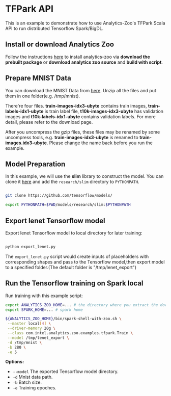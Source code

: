 # TFPark API

This is an example to demonstrate how to use Analytics-Zoo's TFPark Scala API to run distributed
Tensorflow Spark/BigDL.

## Install or download Analytics Zoo
Follow the instructions [here](https://analytics-zoo.github.io/master/#ScalaUserGuide/install/) to install analytics-zoo via __download the prebuilt package__ or __download analytics zoo source__ and __build with script__.

## Prepare MNIST Data
You can download the MNIST Data from [here](http://yann.lecun.com/exdb/mnist/). Unzip all the
files and put them in one folder(e.g. /tmp/mnist).

There're four files. **train-images-idx3-ubyte** contains train images,
**train-labels-idx1-ubyte** is train label file, **t10k-images-idx3-ubyte** has validation images
 and **t10k-labels-idx1-ubyte** contains validation labels. For more detail, please refer to the
 download page.

After you uncompress the gzip files, these files may be renamed by some uncompress tools, e.g. **train-images-idx3-ubyte** is renamed
to **train-images.idx3-ubyte**. Please change the name back before you run the example.

## Model Preparation

In this example, we will use the **slim** library to construct the model. You can
clone it [here](https://github.com/tensorflow/models/tree/master/research/slim) and add
the `research/slim` directory to `PYTHONPATH`.

```bash

git clone https://github.com/tensorflow/models/

export PYTHONPATH=$PWD/models/research/slim:$PYTHONPATH
```

## Export lenet Tensorflow model

Export lenet Tensorflow model to local directory for later training:

```bash

python export_lenet.py
```
The `export_lenet.py` script would create inputs of placeholders with corresponding shapes and pass to the Tensorflow model,then export model to a specified folder.(The default folder is "/tmp/lenet_export")

## Run the Tensorflow training on Spark local

Run training with this example script:
```bash
export ANALYTICS_ZOO_HOME=... # the directory where you extract the downloaded Analytics Zoo zip package or the dist folder if you build from source
export SPARK_HOME=... # spark home

${ANALYTICS_ZOO_HOME}/bin/spark-shell-with-zoo.sh \
 --master local[4] \
 --driver-memory 20g \
 --class com.intel.analytics.zoo.examples.tfpark.Train \
 --model /tmp/lenet_export \
 -d /tmp/mnist \
 -b 280 \
 -e 5
```
__Options:__
* `--model` The exported Tensorflow model directory.
* `-d` Mnist data path.
* `-b` Batch size.
* `-e` Training epoches.